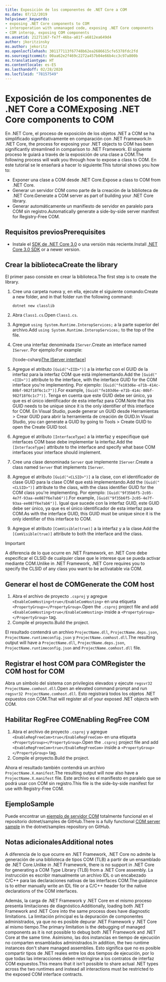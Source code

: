 ```yaml
---
title: Exposición de los componentes de .NET Core a COM
ms.date: 07/12/2019
helpviewer_keywords:
- exposing .NET Core components to COM
- interoperation with unmanaged code, exposing .NET Core components
- COM interop, exposing COM components
ms.assetid: 21271167-fe7f-46ba-a81f-a6812ea649d4
author: jkoritzinsky
ms.author: jekoritz
ms.openlocfilehash: 301177113f67748b62ea2686615cfe5378fdc2fd
ms.sourcegitcommit: 00aa62e2f469c2272a457b04e66b4cc3c97a800b
ms.translationtype: HT
ms.contentlocale: es-ES
ms.lasthandoff: 02/28/2020
ms.locfileid: "78157549"
---
```

# <a name="exposing-net-core-components-to-com"></a><span data-ttu-id="5b367-102">Exposición de los componentes de .NET Core a COM</span><span class="sxs-lookup"><span data-stu-id="5b367-102">Exposing .NET Core components to COM</span></span>

<span data-ttu-id="5b367-103">En .NET Core, el proceso de exposición de los objetos .NET a COM se ha simplificado significativamente en comparación con .NET Framework.</span><span class="sxs-lookup"><span data-stu-id="5b367-103">In .NET Core, the process for exposing your .NET objects to COM has been significantly streamlined in comparison to .NET Framework.</span></span> <span data-ttu-id="5b367-104">El siguiente proceso le guiará a través de la exposición de una clase a COM.</span><span class="sxs-lookup"><span data-stu-id="5b367-104">The following process will walk you through how to expose a class to COM.</span></span> <span data-ttu-id="5b367-105">En este tutorial se le enseñará a hacer lo siguiente:</span><span class="sxs-lookup"><span data-stu-id="5b367-105">This tutorial shows you how to:</span></span>

- <span data-ttu-id="5b367-106">Exponer una clase a COM desde .NET Core.</span><span class="sxs-lookup"><span data-stu-id="5b367-106">Expose a class to COM from .NET Core.</span></span>
- <span data-ttu-id="5b367-107">Generar un servidor COM como parte de la creación de la biblioteca de .NET Core.</span><span class="sxs-lookup"><span data-stu-id="5b367-107">Generate a COM server as part of building your .NET Core library.</span></span>
- <span data-ttu-id="5b367-108">Generar automáticamente un manifiesto de servidor en paralelo para COM sin registro.</span><span class="sxs-lookup"><span data-stu-id="5b367-108">Automatically generate a side-by-side server manifest for Registry-Free COM.</span></span>

## <a name="prerequisites"></a><span data-ttu-id="5b367-109">Requisitos previos</span><span class="sxs-lookup"><span data-stu-id="5b367-109">Prerequisites</span></span>

- <span data-ttu-id="5b367-110">Instale el [SDK de .NET Core 3.0](https://dotnet.microsoft.com/download) o una versión más reciente.</span><span class="sxs-lookup"><span data-stu-id="5b367-110">Install [.NET Core 3.0 SDK](https://dotnet.microsoft.com/download) or a newer version.</span></span>

## <a name="create-the-library"></a><span data-ttu-id="5b367-111">Crear la biblioteca</span><span class="sxs-lookup"><span data-stu-id="5b367-111">Create the library</span></span>

<span data-ttu-id="5b367-112">El primer paso consiste en crear la biblioteca.</span><span class="sxs-lookup"><span data-stu-id="5b367-112">The first step is to create the library.</span></span>

1. <span data-ttu-id="5b367-113">Cree una carpeta nueva y, en ella, ejecute el siguiente comando:</span><span class="sxs-lookup"><span data-stu-id="5b367-113">Create a new folder, and in that folder run the following command:</span></span>

    ```dotnetcli
    dotnet new classlib
    ```

2. <span data-ttu-id="5b367-114">Abra `Class1.cs`.</span><span class="sxs-lookup"><span data-stu-id="5b367-114">Open `Class1.cs`.</span></span>
3. <span data-ttu-id="5b367-115">Agregue `using System.Runtime.InteropServices;` a la parte superior del archivo.</span><span class="sxs-lookup"><span data-stu-id="5b367-115">Add `using System.Runtime.InteropServices;` to the top of the file.</span></span>
4. <span data-ttu-id="5b367-116">Cree una interfaz denominada `IServer`.</span><span class="sxs-lookup"><span data-stu-id="5b367-116">Create an interface named `IServer`.</span></span> <span data-ttu-id="5b367-117">Por ejemplo:</span><span class="sxs-lookup"><span data-stu-id="5b367-117">For example:</span></span>

   [!code-csharp[The IServer interface](~/samples/core/extensions/COMServerDemo/COMContract/IServer.cs)]

5. <span data-ttu-id="5b367-118">Agregue el atributo `[Guid("<IID>")]` a la interfaz con el GUID de la interfaz para la interfaz COM que está implementando.</span><span class="sxs-lookup"><span data-stu-id="5b367-118">Add the `[Guid("<IID>")]` attribute to the interface, with the interface GUID for the COM interface you're implementing.</span></span> <span data-ttu-id="5b367-119">Por ejemplo: `[Guid("fe103d6e-e71b-414c-80bf-982f18f6c1c7")]`.</span><span class="sxs-lookup"><span data-stu-id="5b367-119">For example, `[Guid("fe103d6e-e71b-414c-80bf-982f18f6c1c7")]`.</span></span> <span data-ttu-id="5b367-120">Tenga en cuenta que este GUID debe ser único, ya que es el único identificador de esta interfaz para COM.</span><span class="sxs-lookup"><span data-stu-id="5b367-120">Note that this GUID needs to be unique since it is the only identifier of this interface for COM.</span></span> <span data-ttu-id="5b367-121">En Visual Studio, puede generar un GUID desde Herramientas > Crear GUID para abrir la herramienta de creación de GUID.</span><span class="sxs-lookup"><span data-stu-id="5b367-121">In Visual Studio, you can generate a GUID by going to Tools > Create GUID to open the Create GUID tool.</span></span>
6. <span data-ttu-id="5b367-122">Agregue el atributo `[InterfaceType]` a la interfaz y especifique qué interfaces COM base debe implementar la interfaz.</span><span class="sxs-lookup"><span data-stu-id="5b367-122">Add the `[InterfaceType]` attribute to the interface and specify what base COM interfaces your interface should implement.</span></span>
7. <span data-ttu-id="5b367-123">Cree una clase denominada `Server` que implemente `IServer`.</span><span class="sxs-lookup"><span data-stu-id="5b367-123">Create a class named `Server` that implements `IServer`.</span></span>
8. <span data-ttu-id="5b367-124">Agregue el atributo `[Guid("<CLSID>")]` a la clase, con el identificador de clase GUID para la clase COM que está implementando.</span><span class="sxs-lookup"><span data-stu-id="5b367-124">Add the `[Guid("<CLSID>")]` attribute to the class, with the class identifier GUID for the COM class you're implementing.</span></span> <span data-ttu-id="5b367-125">Por ejemplo: `[Guid("9f35b6f5-2c05-4e7f-93aa-ee087f6e7ab6")]`.</span><span class="sxs-lookup"><span data-stu-id="5b367-125">For example, `[Guid("9f35b6f5-2c05-4e7f-93aa-ee087f6e7ab6")]`.</span></span> <span data-ttu-id="5b367-126">Igual que sucede con la interfaz GUID, este GUID debe ser único, ya que es el único identificador de esta interfaz para COM.</span><span class="sxs-lookup"><span data-stu-id="5b367-126">As with the interface GUID, this GUID must be unique since it is the only identifier of this interface to COM.</span></span>
9. <span data-ttu-id="5b367-127">Agregue el atributo `[ComVisible(true)]` a la interfaz y a la clase.</span><span class="sxs-lookup"><span data-stu-id="5b367-127">Add the `[ComVisible(true)]` attribute to both the interface and the class.</span></span>

> [!IMPORTANT]
> <span data-ttu-id="5b367-128">A diferencia de lo que ocurre en .NET Framework, en .NET Core debe especificar el CLSID de cualquier clase que le interese que se pueda activar mediante COM.</span><span class="sxs-lookup"><span data-stu-id="5b367-128">Unlike in .NET Framework, .NET Core requires you to specify the CLSID of any class you want to be activatable via COM.</span></span>

## <a name="generate-the-com-host"></a><span data-ttu-id="5b367-129">Generar el host de COM</span><span class="sxs-lookup"><span data-stu-id="5b367-129">Generate the COM host</span></span>

1. <span data-ttu-id="5b367-130">Abra el archivo de proyecto `.csproj` y agregue `<EnableComHosting>true</EnableComHosting>` en una etiqueta `<PropertyGroup></PropertyGroup>`.</span><span class="sxs-lookup"><span data-stu-id="5b367-130">Open the `.csproj` project file and add `<EnableComHosting>true</EnableComHosting>` inside a `<PropertyGroup></PropertyGroup>` tag.</span></span>
2. <span data-ttu-id="5b367-131">Compile el proyecto.</span><span class="sxs-lookup"><span data-stu-id="5b367-131">Build the project.</span></span>

<span data-ttu-id="5b367-132">El resultado contendrá un archivo `ProjectName.dll`, `ProjectName.deps.json`, `ProjectName.runtimeconfig.json` y `ProjectName.comhost.dll`.</span><span class="sxs-lookup"><span data-stu-id="5b367-132">The resulting output will have a `ProjectName.dll`, `ProjectName.deps.json`, `ProjectName.runtimeconfig.json` and `ProjectName.comhost.dll` file.</span></span>

## <a name="register-the-com-host-for-com"></a><span data-ttu-id="5b367-133">Registrar el host COM para COM</span><span class="sxs-lookup"><span data-stu-id="5b367-133">Register the COM host for COM</span></span>

<span data-ttu-id="5b367-134">Abra un símbolo del sistema con privilegios elevados y ejecute `regsvr32 ProjectName.comhost.dll`.</span><span class="sxs-lookup"><span data-stu-id="5b367-134">Open an elevated command prompt and run `regsvr32 ProjectName.comhost.dll`.</span></span> <span data-ttu-id="5b367-135">Esto registrará todos los objetos .NET expuestos con COM.</span><span class="sxs-lookup"><span data-stu-id="5b367-135">That will register all of your exposed .NET objects with COM.</span></span>

## <a name="enabling-regfree-com"></a><span data-ttu-id="5b367-136">Habilitar RegFree COM</span><span class="sxs-lookup"><span data-stu-id="5b367-136">Enabling RegFree COM</span></span>

1. <span data-ttu-id="5b367-137">Abra el archivo de proyecto `.csproj` y agregue `<EnableRegFreeCom>true</EnableRegFreeCom>` en una etiqueta `<PropertyGroup></PropertyGroup>`.</span><span class="sxs-lookup"><span data-stu-id="5b367-137">Open the `.csproj` project file and add `<EnableRegFreeCom>true</EnableRegFreeCom>` inside a `<PropertyGroup></PropertyGroup>` tag.</span></span>
2. <span data-ttu-id="5b367-138">Compile el proyecto.</span><span class="sxs-lookup"><span data-stu-id="5b367-138">Build the project.</span></span>

<span data-ttu-id="5b367-139">Ahora el resultado también contendrá un archivo `ProjectName.X.manifest`.</span><span class="sxs-lookup"><span data-stu-id="5b367-139">The resulting output will now also have a `ProjectName.X.manifest` file.</span></span> <span data-ttu-id="5b367-140">Este archivo es el manifiesto en paralelo que se podrá usar con COM sin registro.</span><span class="sxs-lookup"><span data-stu-id="5b367-140">This file is the side-by-side manifest for use with Registry-Free COM.</span></span>

## <a name="sample"></a><span data-ttu-id="5b367-141">Ejemplo</span><span class="sxs-lookup"><span data-stu-id="5b367-141">Sample</span></span>

<span data-ttu-id="5b367-142">Puede encontrar un [ejemplo de servidor COM](https://github.com/dotnet/samples/tree/master/core/extensions/COMServerDemo) totalmente funcional en el repositorio dotnet/samples de GitHub.</span><span class="sxs-lookup"><span data-stu-id="5b367-142">There is a fully functional [COM server sample](https://github.com/dotnet/samples/tree/master/core/extensions/COMServerDemo) in the dotnet/samples repository on GitHub.</span></span>

## <a name="additional-notes"></a><span data-ttu-id="5b367-143">Notas adicionales</span><span class="sxs-lookup"><span data-stu-id="5b367-143">Additional notes</span></span>

<span data-ttu-id="5b367-144">A diferencia de lo que ocurre en .NET Framework, .NET Core no admite la generación de una biblioteca de tipos COM (TLB) a partir de un ensamblado de .NET Core.</span><span class="sxs-lookup"><span data-stu-id="5b367-144">Unlike in .NET Framework, there is no support in .NET Core for generating a COM Type Library (TLB) from a .NET Core assembly.</span></span> <span data-ttu-id="5b367-145">La instrucción es escribir manualmente un archivo IDL o un encabezado C/C++ para las declaraciones nativas de las interfaces COM.</span><span class="sxs-lookup"><span data-stu-id="5b367-145">The guidance is to either manually write an IDL file or a C/C++ header for the native declarations of the COM interfaces.</span></span>

<span data-ttu-id="5b367-146">Además, la carga de .NET Framework y .NET Core en el mismo proceso presenta limitaciones de diagnóstico.</span><span class="sxs-lookup"><span data-stu-id="5b367-146">Additionally, loading both .NET Framework and .NET Core into the same process does have diagnostic limitations.</span></span> <span data-ttu-id="5b367-147">La limitación principal es la depuración de componentes administrados, ya que no es posible depurar .NET Framework y .NET Core al mismo tiempo.</span><span class="sxs-lookup"><span data-stu-id="5b367-147">The primary limitation is the debugging of managed components as it is not possible to debug both .NET Framework and .NET Core at the same time.</span></span> <span data-ttu-id="5b367-148">Asimismo, las dos instancias en tiempo de ejecución no comparten ensamblados administrados.</span><span class="sxs-lookup"><span data-stu-id="5b367-148">In addition, the two runtime instances don't share managed assemblies.</span></span> <span data-ttu-id="5b367-149">Esto significa que no es posible compartir tipos de .NET reales entre los dos tiempos de ejecución, por lo que todas las interacciones deben restringirse a los contratos de interfaz COM expuestos.</span><span class="sxs-lookup"><span data-stu-id="5b367-149">This means that it isn't possible to share actual .NET types across the two runtimes and instead all interactions must be restricted to the exposed COM interface contracts.</span></span>
